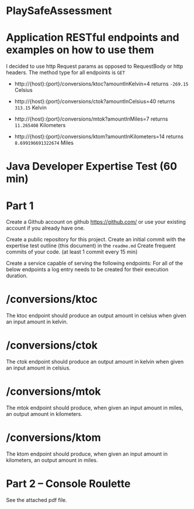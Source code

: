 # PlaySafeAssessment

# Application RESTful endpoints and examples on how to use them

I decided to use http Request params as opposed to RequestBody or http headers. The method type for all endpoints is `GET`

- http://{host}:{port}/conversions/ktoc?amountInKelvin=4
  returns `-269.15` Celsius

- http://{host}:{port}/conversions/ctok?amountInCelsius=40
  returns `313.15` Kelvin
  
 - http://{host}:{port}/conversions/mtok?amountInMiles=7
   returns `11.265408` Kilometers
   
 - http://{host}:{port}/conversions/ktom?amountInKilometers=14
   returns `8.699196691322674` Miles


# Java Developer Expertise Test (60 min) 

# Part 1 

Create a Github account on github https://github.com/ or use your existing account if you already have one. 

Create a public repository for this project. Create an initial commit with the expertise test outline (this document) in the `readme.md` Create frequent commits of your code. (at least 1 commit every 15 min) 

Create a service capable of serving the following endpoints: For all of the below endpoints a log entry needs to be created for their execution duration. 

# /conversions/ktoc 
The ktoc endpoint should produce an output amount in celsius when given an input amount in kelvin. 

# /conversions/ctok 
The ctok endpoint should produce an output amount in kelvin when given an input amount in celsius. 

# /conversions/mtok 
The mtok endpoint should produce, when given an input amount in miles, an output amount in kilometers. 

# /conversions/ktom 
The ktom endpoint should produce, when given an input amount in kilometers, an output amount in miles. 

# Part 2 – Console Roulette 
See the attached pdf file.
